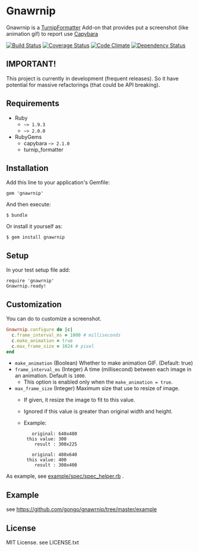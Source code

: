 # Gnawrnip

Gnawrnip is a [TurnipFormatter](https://github.com/gongo/turnip_formatter) Add-on that provides put a screenshot (like animation gif) to report use [Capybara](https://github.com/jnicklas/capybara)

[![Build Status](https://travis-ci.org/gongo/gnawrnip.png?branch=master)](https://travis-ci.org/gongo/gnawrnip)
[![Coverage Status](https://coveralls.io/repos/gongo/gnawrnip/badge.png?branch=master)](https://coveralls.io/r/gongo/gnawrnip)
[![Code Climate](https://codeclimate.com/github/gongo/gnawrnip.png)](https://codeclimate.com/github/gongo/gnawrnip)
[![Dependency Status](https://gemnasium.com/gongo/gnawrnip.png)](https://gemnasium.com/gongo/gnawrnip)

## IMPORTANT!

This project is currently in development (frequent releases).
So it have potential for massive refactorings (that could be API breaking).


## Requirements

* Ruby
    * `~> 1.9.3`
    * `~> 2.0.0`
* RubyGems
    * capybara `~> 2.1.0`
    * turnip_formatter

## Installation

Add this line to your application's Gemfile:

    gem 'gnawrnip'

And then execute:

    $ bundle

Or install it yourself as:

    $ gem install gnawrnip

## Setup

In your test setup file add:

    require 'gnawrnip'
    Gnawrnip.ready!

## Customization

You can do to customize a screenshot.

```ruby
Gnawrnip.configure do |c|
  c.frame_interval_ms = 1000 # milliseconds
  c.make_animation = true
  c.max_frame_size = 1024 # pixel
end
```

* `make_animation` (Boolean) Whether to make animation GIF. (Default: true)
* `frame_interval_ms` (Integer) A time (millisecond) between each image in an animation. Default is `1000`.
    * This option is enabled only when the `make_animation = true`.
* `max_frame_size` (Integer) Maximum size that use to resize of image.
    * If given, it resize the image to fit to this value.
    * Ignored if this value is greater than original width and height.
    * Example:

      ```
         original: 640x480
       this value: 300
          result : 300x225

         original: 480x640
       this value: 400
          result : 300x400
      ```

As example, see [example/spec/spec_helper.rb](https://github.com/gongo/gnawrnip/tree/master/example/spec/spec_helper.rb) .

## Example

see https://github.com/gongo/gnawrnip/tree/master/example

## License

MIT License. see LICENSE.txt
